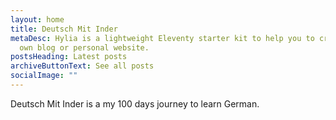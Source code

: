 ```yaml
---
layout: home
title: Deutsch Mit Inder
metaDesc: Hylia is a lightweight Eleventy starter kit to help you to create your
  own blog or personal website.
postsHeading: Latest posts
archiveButtonText: See all posts
socialImage: ""
---
```

Deutsch Mit Inder is a my 100 days journey to learn German.